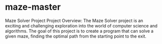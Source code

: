 # maze-master
Maze Solver Project Project Overview: The Maze Solver project is an exciting and challenging exploration into the world of computer science and algorithms. The goal of this project is to create a program that can solve a given maze, finding the optimal path from the starting point to the exit. 
